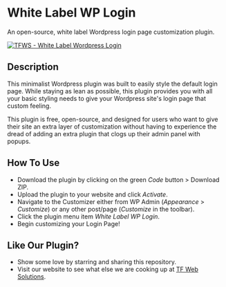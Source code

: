 # White Label WP Login

An open-source, white label Wordpress login page customization plugin.

<p><a href="https://tfwebsolutions.com/"><img src="https://tfwebsolutions.com/wp-content/uploads/2024/09/tfws-whitelabel-wplogin-image.png" alt="TFWS - White Label Wordpress Login"></a></p>

## Description

This minimalist Wordpress plugin was built to easily style the default login page. While staying as lean as possible, this plugin provides you with all your basic styling needs to give your Wordpress site's login page that custom feeling.

This plugin is free, open-source, and designed for users who want to give their site an extra layer of customization without having to experience the dread of adding an extra plugin that clogs up their admin panel with popups. 

## How To Use

- Download the plugin by clicking on the green *Code* button > Download ZIP.
- Upload the plugin to your website and click *Activate*.
- Navigate to the Customizer either from WP Admin (*Appearance* > *Customize*) or any other post/page (*Customize* in the toolbar).
- Click the plugin menu item *White Label WP Login*.
- Begin customizing your Login Page!

## Like Our Plugin?

- Show some love by starring and sharing this repository.
- Visit our website to see what else we are cooking up at [TF Web Solutions](https://tfwebsolutions.com/).